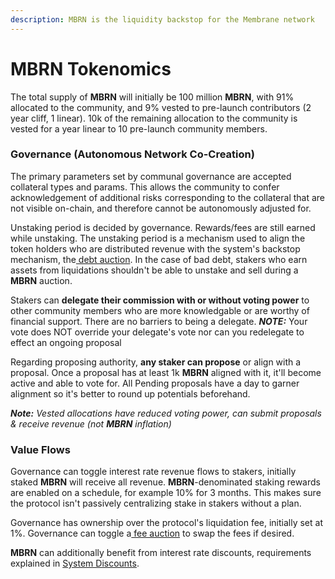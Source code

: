 ```yaml
---
description: MBRN is the liquidity backstop for the Membrane network
---
```


# MBRN Tokenomics

The total supply of **MBRN** will initially be 100 million **MBRN**, with 91% allocated to the community, and 9% vested to pre-launch contributors (2 year cliff, 1 linear). 10k of the remaining allocation to the community is vested for a year linear to 10 pre-launch community members.

### Governance (Autonomous Network Co-Creation)

The primary parameters set by communal governance are accepted collateral types and params. This allows the community to confer acknowledgement of additional risks corresponding to the collateral that are not visible on-chain, and therefore cannot be autonomously adjusted for.

Unstaking period is decided by governance. Rewards/fees are still earned while unstaking. The unstaking period is a mechanism used to align the token holders who are distributed revenue with the system's backstop mechanism, the[ debt auction](../smart-contracts/mbrn-auction.md#startauction). In the case of bad debt, stakers who earn assets from liquidations shouldn't be able to unstake and sell during a **MBRN** auction.

Stakers can **delegate their commission with or without voting power** to other community members who are more knowledgable or are worthy of financial support. There are no barriers to being a delegate. _**NOTE:**_ Your vote does NOT override your delegate's vote nor can you redelegate to effect an ongoing proposal

Regarding proposing authority, **any staker can propose** or align with a proposal. Once a proposal has at least 1k **MBRN** aligned with it, it'll become active and able to vote for. All Pending proposals have a day to garner alignment so it's better to round up potentials beforehand.

_**Note:** Vested allocations have reduced voting power, can submit proposals & receive revenue (not **MBRN** inflation)_

### Value Flows

Governance can toggle interest rate revenue flows to stakers, initially staked **MBRN** will receive all revenue. **MBRN**-denominated staking rewards are enabled on a schedule, for example 10% for 3 months. This makes sure the protocol isn't passively centralizing stake in stakers without a plan.

Governance has ownership over the protocol's liquidation fee, initially set at 1%. Governance can toggle a[ fee auction](../smart-contracts/mbrn-auction.md#startauction) to swap the fees if desired.

**MBRN** can additionally benefit from interest rate discounts, requirements explained in [System Discounts](system-discounts.md).
